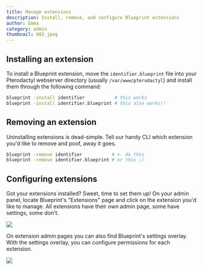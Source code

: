 ```yaml
---
title: Manage extensions
description: Install, remove, and configure Blueprint extensions
author: Emma
category: admin
thumbnail: 002.jpeg
---
```


## Installing an extension

To install a Blueprint extension, move the `identifier.blueprint` file into your Pterodactyl webserver directory (usually `/var/www/pterodactyl`) and install them through the following command:

```bash
blueprint -install identifier           # this works
blueprint -install identifier.blueprint # this also works!!
```

## Removing an extension

Uninstalling extensions is dead-simple. Tell our handy CLI which extension you'd like to remove and poof, away it goes.

```bash
blueprint -remove identifier           # <- do this
blueprint -remove identifier.blueprint # or this ;)
```

## Configuring extensions

Got your extensions installed? Sweet, time to set them up! On your admin panel, locate Blueprint's "Extensions" page and click on the extension you'd like to manage. All extensions have their own admin page, some have settings, some don't.

![](/img/guides/extensions.jpeg)

On extension admin pages you can also find Blueprint's settings overlay. With the settings overlay, you can configure permissions for each extension.

![](/img/guides/permissions.jpeg)
